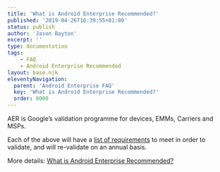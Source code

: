 ```yaml
---
title: 'What is Android Enterprise Recommended?'
published: '2019-04-26T16:39:55+01:00'
status: publish
author: 'Jason Bayton'
excerpt: ''
type: documentation
tags: 
    - FAQ
    - Android Enterprise Recommended
layout: base.njk
eleventyNavigation:
  parent: 'Android Enterprise FAQ'
  key: 'What is Android Enterprise Recommended?'
  order: 8000
--- 
```

AER is Google’s validation programme for devices, EMMs, Carriers and MSPs.

Each of the above will have a [list of requirements](https://www.android.com/enterprise/recommended/requirements/) to meet in order to validate, and will re-validate on an annual basis.

More details: [What is Android Enterprise Recommended?](/android/what-is-android-enterprise-recommended/)

